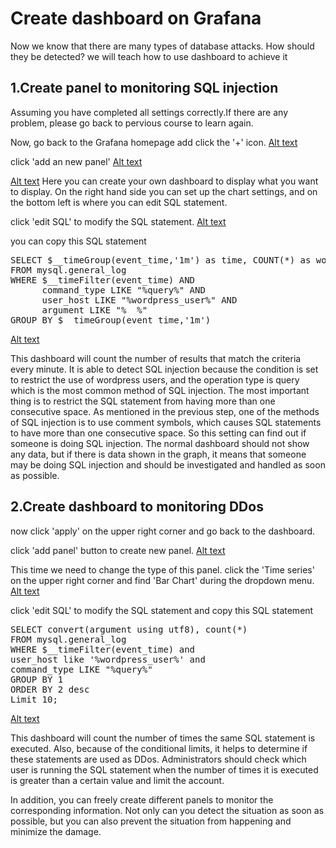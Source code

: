 # Create dashboard on Grafana
Now we know that there are many types of database attacks. How should they be detected? we will teach how to use dashboard to achieve it

## 1.Create panel to monitoring SQL injection
Assuming you have completed all settings correctly.If there are any problem, please go back to pervious course to learn again.

Now, go back to the Grafana homepage add click the '+' icon.
[Alt text](https://raw.githubusercontent.com/KuroP1/katacoda-scenarios/main/grafana2/images/step3-1.PNG "a title")

click 'add an new panel'
[Alt text](https://raw.githubusercontent.com/KuroP1/katacoda-scenarios/main/grafana2/images/step3-2.PNG "a title")

[Alt text](https://raw.githubusercontent.com/KuroP1/katacoda-scenarios/main/grafana2/images/step3-3.PNG "a title")
Here you can create your own dashboard to display what you want to display. On the right hand side you can set up the chart settings, and on the bottom left is where you can edit SQL statement.

click 'edit SQL' to modify the SQL statement.
[Alt text](https://raw.githubusercontent.com/KuroP1/katacoda-scenarios/main/grafana2/images/step3-4.PNG "a title")

you can copy this SQL statement
<pre class="text" data-target="clipboard">
SELECT $__timeGroup(event_time,'1m') as time, COUNT(*) as wordpress_user
FROM mysql.general_log
WHERE $__timeFilter(event_time) AND
      command_type LIKE "%query%" AND
      user_host LIKE "%wordpress_user%" AND
      argument LIKE "%  %"
GROUP BY $__timeGroup(event_time,'1m')
</pre>
[Alt text](https://raw.githubusercontent.com/KuroP1/katacoda-scenarios/main/grafana2/images/step3-5.PNG "a title")

This dashboard will count the number of results that match the criteria every minute. It is able to detect SQL injection because the condition is set to restrict the use of wordpress users, and the operation type is query which is the most common method of SQL injection. The most important thing is to restrict the SQL statement from having more than one consecutive space. As mentioned in the previous step, one of the methods of SQL injection is to use comment symbols, which causes SQL statements to have more than one consecutive space. So this setting can find out if someone is doing SQL injection. The normal dashboard should not show any data, but if there is data shown in the graph, it means that someone may be doing SQL injection and should be investigated and handled as soon as possible.

## 2.Create dashboard to monitoring DDos

now click 'apply' on the upper right corner and go back to the dashboard.

click 'add panel' button to create new panel.
[Alt text](https://raw.githubusercontent.com/KuroP1/katacoda-scenarios/main/grafana2/images/step3-6.PNG "a title")

This time we need to change the type of this panel.
click the 'Time series' on the upper right corner and find 'Bar Chart' during the dropdown menu.
[Alt text](https://raw.githubusercontent.com/KuroP1/katacoda-scenarios/main/grafana2/images/step3-7.PNG "a title")

click 'edit SQL' to modify the SQL statement and copy this SQL statement
<pre class="text" data-target="clipboard">
SELECT convert(argument using utf8), count(*)
FROM mysql.general_log
WHERE $__timeFilter(event_time) and
user_host like '%wordpress_user%' and
command_type LIKE "%query%"
GROUP BY 1
ORDER BY 2 desc
Limit 10;
</pre>
[Alt text](https://raw.githubusercontent.com/KuroP1/katacoda-scenarios/main/grafana2/images/step3-8.PNG "a title")

This dashboard will count the number of times the same SQL statement is executed. Also, because of the conditional limits, it helps to determine if these statements are used as DDos. Administrators should check which user is running the SQL statement when the number of times it is executed is greater than a certain value and limit the account.

In addition, you can freely create different panels to monitor the corresponding information. Not only can you detect the situation as soon as possible, but you can also prevent the situation from happening and minimize the damage.